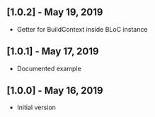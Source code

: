 ## [1.0.2] - May 19, 2019

- Getter for BuildContext inside BLoC instance

## [1.0.1] - May 17, 2019

- Documented example

## [1.0.0] - May 16, 2019

- Initial version
